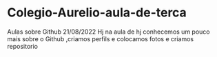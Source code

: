 # Colegio-Aurelio-aula-de-terca
Aulas sobre Github
    21/08/2022   Hj na aula de hj conhecemos um pouco mais sobre o Github ,criamos perfils e colocamos fotos e criamos repositorio
